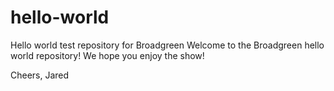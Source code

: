 # hello-world
Hello world test repository for Broadgreen
Welcome to the Broadgreen hello world repository! We hope you enjoy the show!

Cheers,
Jared
